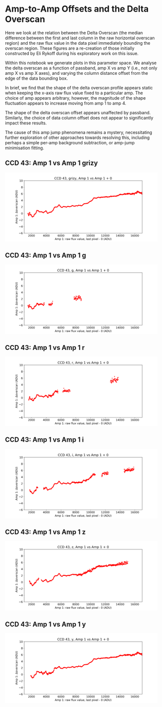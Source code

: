 # Amp-to-Amp Offsets and the Delta Overscan

Here we look at the relation between the Delta Overscan (the median difference between the first and last column in the raw horizontal overscan region) and the raw flux value in the data pixel immediately bounding the overscan region. These figures are a re-creation of those initially constructed by Eli Rykoff during his exploratory work on this issue. 

Within this notebook we generate plots in this parameter space. We analyse the delta overscan as a function of passband, amp X vs amp Y (i.e., not only amp X vs amp X axes), and varying the column distance offset from the edge of the data bounding box. 

In brief, we find that the shape of the delta overscan profile appears static when keeping the x-axis raw flux value fixed to a particular amp. The choice of amp appears arbitrary, however, the magnitude of the shape fluctuation appears to increase moving from amp 1 to amp 4. 

The shape of the delta overscan offset appears unaffected by passband. Similarly, the choice of data column offset does not appear to significantly impact these results. 

The cause of this amp jump phenomena remains a mystery, necessitating further exploration of other approaches towards resolving this, including perhaps a simple per-amp background subtraction, or amp-jump minimisation fitting.

## CCD 43: Amp 1 vs Amp 1 grizy
![grizy](output/ccd043_grizy_amp1_vs_amp1+0.png)

## CCD 43: Amp 1 vs Amp 1 g
![g](output/ccd043_g_amp1_vs_amp1+0.png)

## CCD 43: Amp 1 vs Amp 1 r
![r](output/ccd043_r_amp1_vs_amp1+0.png)

## CCD 43: Amp 1 vs Amp 1 i
![i](output/ccd043_i_amp1_vs_amp1+0.png)

## CCD 43: Amp 1 vs Amp 1 z
![z](output/ccd043_z_amp1_vs_amp1+0.png)

## CCD 43: Amp 1 vs Amp 1 y
![y](output/ccd043_y_amp1_vs_amp1+0.png)



